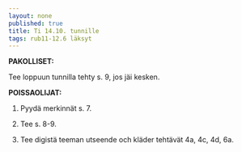 ```yaml
---
layout: none
published: true
title: Ti 14.10. tunnille
tags: rub11-12.6 läksyt
---
```

**PAKOLLISET:**

Tee loppuun tunnilla tehty s. 9, jos jäi kesken.

**POISSAOLIJAT:**

1. Pyydä merkinnät s. 7.

2. Tee s. 8-9.

3. Tee digistä teeman utseende och kläder tehtävät 4a, 4c, 4d, 6a.
